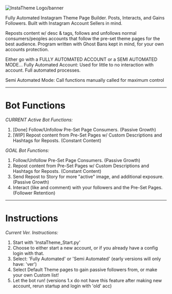 ![InstaTheme Logo/banner](https://i.imgur.com/dlfLeh7.png)

Fully Automated Instagram Theme Page Builder. Posts, Interacts, and Gains Followers. Built with Instagram Account Sellers in mind.

Reposts content w/ desc & tags, follows and unfollows normal consumers/peoples accounts that follow the pre-set theme pages for the best audience.
Program written with Ghost Bans kept in mind, for your own accounts protection.

Either go with a FULLY AUTOMATED ACCOUNT or a SEMI AUTOMATED MODE...
Fully Automated Account:
Used for little to no interaction with account. Full automated processes.

Semi Automated Mode:
Call functions manually called for maximum control

_________________________________________________________________________

# Bot Functions

*CURRENT Active Bot Functions:*
1) [Done] Follow/Unfollow Pre-Set Page Consumers. (Passive Growth)
2) [WIP] Repost content from Pre-Set Pages w/ Custom Descriptions and Hashtags for Reposts. (Constant Content)

*GOAL Bot Functions:*
1) Follow/Unfollow Pre-Set Page Consumers. (Passive Growth)
2) Repost content from Pre-Set Pages w/ Custom Descriptions and Hashtags for Reposts. (Constant Content)
3) Send Repost to Story for more "active" image, and additional exposure. (Passive Growth)
4) Interact (like and comment) with your followers and the Pre-Set Pages. (Follower Retention)

_________________________________________________________________________

# Instructions

*Current Ver. Instructions:*
1) Start with 'InstaTheme_Start.py'
2) Choose to either start a new account, or if you already have a config login with that.
3) Select: 'Fully Automated' or 'Semi Automated' (early versions will only have: 'ver')
4) Select Default Theme pages to gain passive followers from, or make your own Custom list!
5) Let the bot run! (versions 1.x do not have this feature after making new account, rerun startup and login with 'old' acc)
